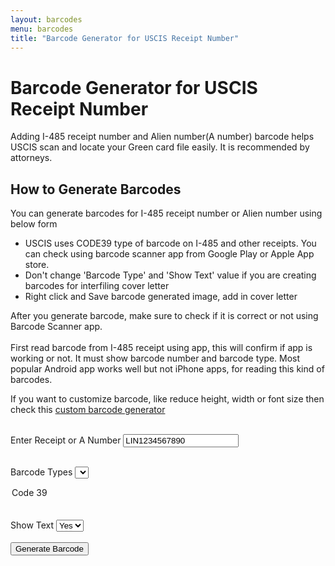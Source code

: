 ```yaml
---
layout: barcodes
menu: barcodes
title: "Barcode Generator for USCIS Receipt Number"
---
```


# Barcode Generator for USCIS Receipt Number

<p>Adding I-485 receipt number and Alien number(A number) barcode helps USCIS scan and locate your Green card file easily. It is recommended by attorneys.</p>

## How to Generate Barcodes
<p>You can generate barcodes for I-485 receipt number or Alien number using below form</p>
<ul>
<li>USCIS uses CODE39 type of barcode on I-485 and other receipts. You can check using barcode scanner app from Google Play or Apple App store.</li>
<li>Don't change 'Barcode Type' and 'Show Text' value if you are creating barcodes for interfiling cover letter</li>
<li>Right click and Save barcode generated image, add in cover letter</li>
</ul>
<p class="red-infobox">After you generate barcode, make sure to check if it is correct or not using Barcode Scanner app. <br><br>First read barcode from I-485 receipt using app, this will confirm if app is working or not. It must show barcode number and barcode type. Most popular Android app works well but not iPhone apps, for reading this kind of barcodes.</p>


<p class="yellow-infobox">If you want to customize barcode, like reduce height, width or font size then check this <a href="/kb/barcodes/custom-barcodes/">custom barcode generator</a></p><br>

<form method="post">
<label>Enter Receipt or A Number</label>
<input type="text" name="barcodeValue" id="barcodeValue" value="LIN1234567890" > <br><br>

<label>Barcode Types</label>
<select name="barcodeType" id="barcodeType" >
  <option value="code39">Code 39</option>								
</select> <br><br>
  <label>Show Text</label>
  <select name="showText" id="showText" required>
  <option value="true">Yes</option>
  <option value="false">No</option>								
</select> <br><br>

<input class="button" type="button" value="Generate Barcode" onclick="generateuscisbarcode()" />
</form>

<br><br><br>
<div align=center>
<img id="uscisbarcode"/>
<p id="savetxt" class="pgreen" hidden>Right click on barcode image and save<br>or</p>
<a onclick="saveuscisbarcode()" id="dwnuscisbarcode" href='mybarcode.png' download hidden>Download Barcode Image</a>
</div>



